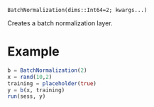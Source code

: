```
BatchNormalization(dims::Int64=2; kwargs...)
```

Creates a batch normalization layer. 

# Example

```julia
b = BatchNormalization(2)
x = rand(10,2)
training = placeholder(true)
y = b(x, training)
run(sess, y)
```
